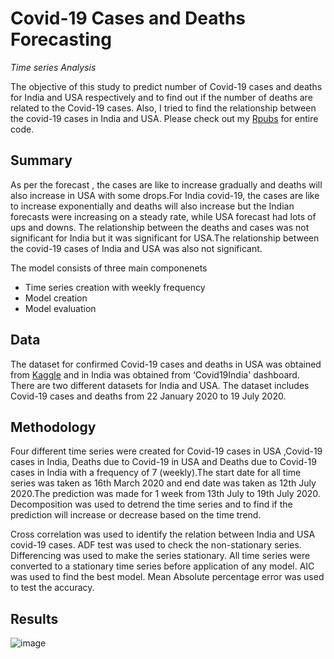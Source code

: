 # Covid-19 Cases and Deaths Forecasting
_Time series Analysis_

The objective of this study to predict number of Covid-19 cases and deaths for India and USA respectively and to find out if the number of deaths are related to the Covid-19 cases. Also, I tried to find the relationship between the covid-19 cases in India and USA. Please check out my [Rpubs](https://rpubs.com/Ruchil/770013) for entire code.

## Summary

As per the forecast , the cases are like to increase gradually and deaths will also increase in USA with some drops.For India covid-19, the cases are like to increase exponentially and deaths will also increase but the Indian forecasts were increasing on a steady rate, while USA forecast had lots of ups and downs. The relationship between the deaths and cases was not significant for India but it was significant for USA.The relationship between the covid-19 cases of India and USA was also not significant. 

The model consists of three main componenets 
* Time series creation with weekly frequency
* Model creation 
* Model evaluation 

## Data 

The dataset for confirmed Covid-19 cases and deaths in USA was obtained from [Kaggle](https://www.kaggle.com/sudalairajkumar/novel-corona-virus-2019-dataset) and in India was obtained from ‘Covid19India' dashboard. There are two different datasets for India and USA. The dataset includes Covid-19 cases and deaths from 22 January 2020 to 19 July 2020.

## Methodology 

Four different time series were created for Covid-19 cases in USA ,Covid-19 cases in India, Deaths due to Covid-19 in USA and Deaths due to Covid-19 cases in India with a frequency of 7 (weekly).The start date for all time series was taken as 16th March 2020 and end date was taken as 12th July 2020.The prediction was made for 1 week from 13th July to 19th July 2020. Decomposition was used to detrend the time series and to find if the prediction will increase or decrease based on the time trend.

Cross correlation was used to identify the relation between India and USA covid-19 cases. ADF test was used to check the non-stationary series. Differencing was used to make the series stationary. All time series were converted to a stationary time series before application of any model. AIC was used to find the best model. Mean Absolute percentage error was used to test the accuracy.

## Results

![image](https://user-images.githubusercontent.com/70984576/118362772-f2cce680-b55e-11eb-9d16-3e25fa3fce28.png)

